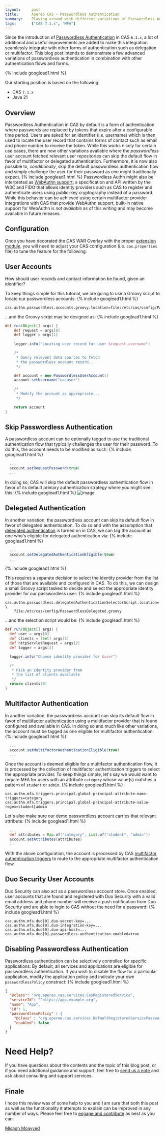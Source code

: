 ```yaml
---
layout:     post
title:      Apereo CAS - Passwordless Authentication
summary:    Playing around with different variations of Passwordless Authentication in CAS, integrating it with other advanced authentication flows such as delegated authentication, multifactor and more.
tags:       ["CAS 7.1.x", "MFA"]
---
```


Since the introduction of [Passwordless Authentication](/2019/07/18/cas61x-passwordless-authn/) in CAS `6.1.x`, a lot of additional and useful improvements are added to make this integration seamlessly integrate with other forms of authentication such as delegation or multifactor. This blog post intends to demonstrate a few advanced variations of passwordless authentication in combination with other authentication flows and forms.

{% include googlead1.html  %}

Our starting position is based on the following:

- CAS `7.1.x`
- Java 21

## Overview

Passwordless Authentication in CAS by default is a form of authentication where passwords are replaced by tokens that expire after a configurable time period. Users are asked for an identifier (i.e. username) which is then used to locate the user record that contains forms of contact such as email and phone number to receive the token. While this works nicely for certain use cases, there are now other variations available where the *passwordless* user account fetched relevant user repositories can skip the default flow in favor of multifactor or delegated authentication. Furthermore, it is now also possible to, *conditionally*, skip the default passwordless authentication flow and simply challenge the user for their password as one might traditionally expect. 
{% include googlead1.html  %}
Passwordless Authn might also be interpreted as [WebAuthn support](https://webauthn.io/); a specification and API written by the W3C and FIDO that allows identity providers such as CAS to register and authenticate users using public-key cryptography instead of a password. While this behavior can be achieved using certain multifactor provider integrations with CAS that provide WebAuthn support, built-in native support for WebAuthn is *not available* as of this writing and may become available in future releases.

## Configuration

Once you have decorated the CAS WAR Overlay with the proper [extension module](https://apereo.github.io/cas/7.1.x/authentication/Passwordless-Authentication.html), you will need to adjust your CAS configuration (i.e. `cas.properties` file) to tune the feature for the following:

## User Accounts

How should user records and contact information be found, given an identifier?

To keep things simple for this tutorial, we are going to use a Groovy script to locate our passwordless accounts:
{% include googlead1.html  %}
```properties
cas.authn.passwordless.accounts.groovy.location=file:/etc/cas/config/PasswordlessAccounts.groovy
```

...and the Groovy script may be designed as:
{% include googlead1.html  %}
```groovy
def run(Object[] args) {
    def request = args[0]
    def logger = args[1]
    
    logger.info("Locating user record for user $request.username")

    /*
     * Query relevant data sources to fetch
     * the passwordless account record...
     */

    def account = new PasswordlessUserAccount()
    account.setUsername("casuser")
  
    /*
     * Modify the account as appropriate...
     */

    return account
}
```

## Skip Passwordless Authentication

A passwordless account can be optionally tagged to use the traditional authentication flow that typically challenges the user for their password. To do this, the account needs to be modified as such:
{% include googlead1.html  %}
```groovy
  ...
  account.setRequestPassword(true)
  ...
```

In doing so, CAS will skip the default passwordless authentication flow in favor of its default primary authentication strategy where you might see this:
{% include googlead1.html  %}
![image](https://user-images.githubusercontent.com/1205228/74814088-ffd53880-530f-11ea-860a-392f33ce3b03.png)

## Delegated Authentication

In another variation, the passwordless account can skip its default flow in favor of delegated authentication. To do so and with the assumption that [delegated authentication](https://apereo.github.io/cas/7.1.x/integration/Delegate-Authentication.html) is turned on in CAS, we can tag the account as one who's eligible for delegated authentication via:
{% include googlead1.html  %}
```groovy
  ...
  account.setDelegatedAuthenticationEligible(true)  
  ...
```

{% include googlead1.html  %}

This requires a separate decision to select the identity provider from the list of those that are available and configured in CAS. To do this, we can design a small Groovy script tasked to decide and select the appropriate identity provider for our passwordless user:
{% include googlead1.html  %}
```properties
cas.authn.passwordless.delegatedAuthenticationSelectorScript.location= \
    file:/etc/cas/config/PasswordlessDelegated.groovy
```

...and the selection script would be:
{% include googlead1.html  %}
```groovy
def run(Object[] args) {
  def user = args[0]
  def clients = (Set) args[1]
  def httpServletRequest = args[2]
  def logger = args[3]

  logger.info("Choose identity provider for $user")

  /*
   * Pick an identity provider from 
   * the list of clients available
   */
  return clients[0]
}
```

## Multifactor Authentication

In another variation, the passwordless account can skip its default flow in favor of [multifactor authentication](https://apereo.github.io/cas/7.1.x/mfa/Configuring-Multifactor-Authentication.html) using a multifactor provider that is found configured and available in CAS. In doing so and much like other variations, the account must be tagged as one eligible for multifactor authentication:
{% include googlead1.html  %}
```groovy
  ...
  account.setMultifactorAuthenticationEligible(true)
  ...
```

Once the account is deemed eligible for a multifactor authentication flow, it is processed by the collection of multifactor authentication triggers to select the appropriate provider. To keep things simple, let's say we would want to require MFA for users with an attribute `category` whose value(s) matches a pattern of `student` or `admin`.
{% include googlead1.html  %}
```properties
cas.authn.mfa.triggers.principal.global-principal-attribute-name-triggers=category
cas.authn.mfa.triggers.principal.global-principal-attribute-value-regex=student|admin
```

Let's also make sure our demo passwordless account carries that relevant attribute:
{% include googlead1.html  %}
```groovy
  ...
  def attributes = Map.of("category", List.of("student", "admin")) 
  account.setAttributes(attributes) 
  ...
```

With the above configuration, the account is processed by CAS [multifactor authentication triggers](https://apereo.github.io/cas/7.1.x/mfa/Configuring-Multifactor-Authentication-Triggers.html) to route to the appropriate multifactor authentication flow.

## Duo Security User Accounts

Duo Security can also act as a passwordless account store. Once enabled, user accounts that are found and registered with Duo Security with a valid email address and phone number will receive a push notification from Duo Security and are able to login to CAS without the need for a password:
{% include googlead1.html  %}
```
cas.authn.mfa.duo[0].duo-secret-key=...
cas.authn.mfa.duo[0].duo-integration-key=...
cas.authn.mfa.duo[0].duo-api-host=...
cas.authn.mfa.duo[0].passwordless-authentication-enabled=true
```

## Disabling Passwordless Authentication

Passwordless authentication can be selectively controlled for specific applications. By default,
all services and applications are eligible for passwordless authentication. If you wish to disable the flow for a particular application, 
modify the application policy and indicate your own `passwordlessPolicy` construct:
{% include googlead1.html  %}
```json
{
  "@class": "org.apereo.cas.services.CasRegisteredService",
  "serviceId": "^https://app.example.org",
  "name": "App",
  "id": 1,
  "passwordlessPolicy" : {
    "@class" : "org.apereo.cas.services.DefaultRegisteredServicePasswordlessPolicy",
    "enabled": false
  }
}
```

# Need Help?

If you have questions about the contents and the topic of this blog post, or if you need additional guidance and support, feel free to [send us a note ](/#contact-section-header) and ask about consulting and support services.

## Finale

I hope this review was of some help to you and I am sure that both this post as well as the functionality it attempts to explain can be improved in any number of ways. Please feel free to [engage and contribute](https://apereo.github.io/cas/developer/Contributor-Guidelines.html) as best as you can.

[Misagh Moayyed](https://fawnoos.com)
